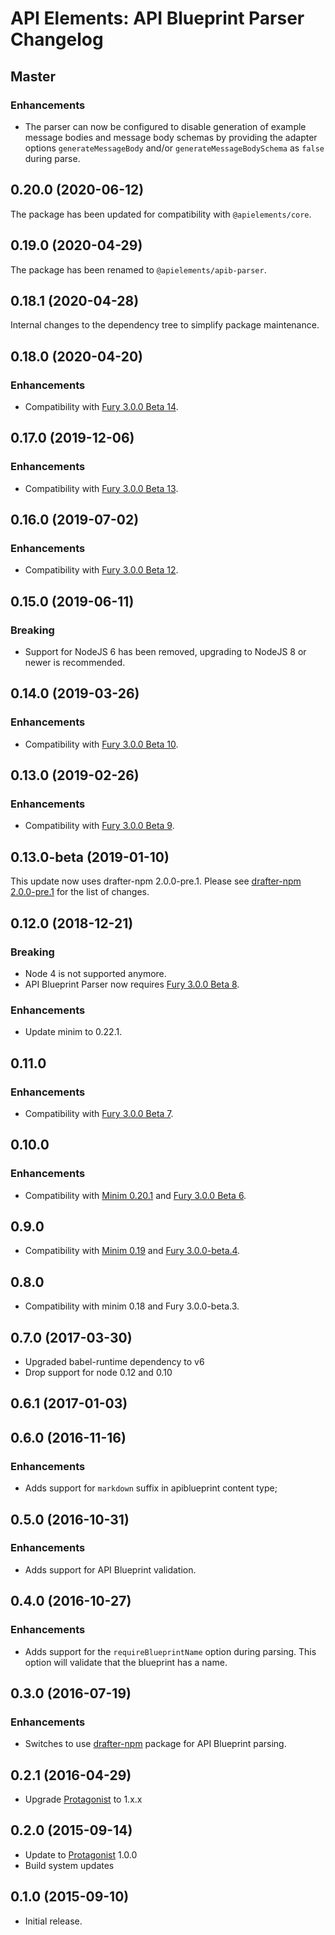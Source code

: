 # API Elements: API Blueprint Parser Changelog

## Master

### Enhancements

- The parser can now be configured to disable generation of example message
  bodies and message body schemas by providing the adapter options
  `generateMessageBody` and/or `generateMessageBodySchema` as `false` during
  parse.

## 0.20.0 (2020-06-12)

The package has been updated for compatibility with `@apielements/core`.

## 0.19.0 (2020-04-29)

The package has been renamed to `@apielements/apib-parser`.

## 0.18.1 (2020-04-28)

Internal changes to the dependency tree to simplify package maintenance.

## 0.18.0 (2020-04-20)

### Enhancements

- Compatibility with [Fury 3.0.0 Beta 14](https://github.com/apiaryio/api-elements.js/releases/tag/fury@3.0.0-beta.14).

## 0.17.0 (2019-12-06)

### Enhancements

- Compatibility with [Fury 3.0.0 Beta 13](https://github.com/apiaryio/api-elements.js/releases/tag/fury@3.0.0-beta.13).

## 0.16.0 (2019-07-02)

### Enhancements

- Compatibility with [Fury 3.0.0 Beta 12](https://github.com/apiaryio/api-elements.js/releases/tag/fury@3.0.0-beta.12).

## 0.15.0 (2019-06-11)

### Breaking

- Support for NodeJS 6 has been removed, upgrading to NodeJS 8 or newer is
  recommended.

## 0.14.0 (2019-03-26)

### Enhancements

- Compatibility with [Fury 3.0.0 Beta 10](https://github.com/apiaryio/api-elements.js/releases/tag/fury@3.0.0-beta.10).

## 0.13.0 (2019-02-26)

### Enhancements

- Compatibility with [Fury 3.0.0 Beta 9](https://github.com/apiaryio/api-elements.js/releases/tag/fury-3.0.0-beta.9).

## 0.13.0-beta (2019-01-10)

This update now uses drafter-npm 2.0.0-pre.1. Please see [drafter-npm
2.0.0-pre.1](https://github.com/apiaryio/drafter/releases/tag/v2.0.0-pre.1) for
the list of changes.

## 0.12.0 (2018-12-21)

### Breaking

- Node 4 is not supported anymore.
- API Blueprint Parser now requires [Fury 3.0.0 Beta 8](https://github.com/apiaryio/api-elements.js/releases/tag/fury-3.0.0-beta.8).

### Enhancements

- Update minim to 0.22.1.

## 0.11.0

### Enhancements

- Compatibility with [Fury 3.0.0 Beta 7](https://github.com/apiaryio/fury.js/releases/tag/v3.0.0-beta.7).

## 0.10.0

### Enhancements

- Compatibility with [Minim 0.20.1](https://github.com/refractproject/minim/releases/tag/v0.20.1)
  and [Fury 3.0.0 Beta 6](https://github.com/apiaryio/fury.js/releases/tag/v3.0.0-beta.6).

## 0.9.0

- Compatibility with [Minim 0.19](https://github.com/refractproject/minim/releases/tag/v0.19.0)
  and [Fury 3.0.0-beta.4](https://github.com/apiaryio/fury.js/releases/tag/v3.0.0-beta.4).

## 0.8.0

- Compatibility with minim 0.18 and Fury 3.0.0-beta.3.

## 0.7.0 (2017-03-30)

- Upgraded babel-runtime dependency to v6
- Drop support for node 0.12 and 0.10

## 0.6.1 (2017-01-03)

## 0.6.0 (2016-11-16)

### Enhancements

- Adds support for `markdown` suffix in apiblueprint content type;

## 0.5.0 (2016-10-31)

### Enhancements

- Adds support for API Blueprint validation.

## 0.4.0 (2016-10-27)

### Enhancements

- Adds support for the `requireBlueprintName` option during parsing. This
  option will validate that the blueprint has a name.

## 0.3.0 (2016-07-19)

### Enhancements

- Switches to use [drafter-npm](https://github.com/apiaryio/drafter-npm)
  package for API Blueprint parsing.

## 0.2.1 (2016-04-29)

- Upgrade [Protagonist][] to 1.x.x

## 0.2.0 (2015-09-14)

- Update to [Protagonist][] 1.0.0
- Build system updates

## 0.1.0 (2015-09-10)

- Initial release.

[Protagonist]: https://github.com/apiaryio/protagonist
